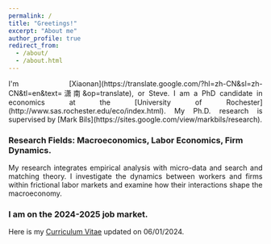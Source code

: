 ```yaml
---
permalink: /
title: "Greetings!"
excerpt: "About me"
author_profile: true
redirect_from: 
  - /about/
  - /about.html
---
```


<p style="text-align: justify;">
I'm [Xiaonan](https://translate.google.com/?hl=zh-CN&sl=zh-CN&tl=en&text=潇南&op=translate), or Steve. 
I am a PhD candidate in economics at the [University of Rochester](http://www.sas.rochester.edu/eco/index.html). My Ph.D. research is supervised by [Mark Bils](https://sites.google.com/view/markbils/research).
</p>

### Research Fields: Macroeconomics, Labor Economics, Firm Dynamics. 
<p style="text-align: justify;">
My research integrates empirical analysis with micro-data and search and matching theory. I investigate the dynamics between workers and firms within frictional labor markets and examine how their interactions shape the macroeconomy.
</p>

### I am on the 2024-2025 job market.

Here is my [Curriculum Vitae](https://SteveShelnanMa.github.io/CV/cv.pdf) updated on 06/01/2024.

